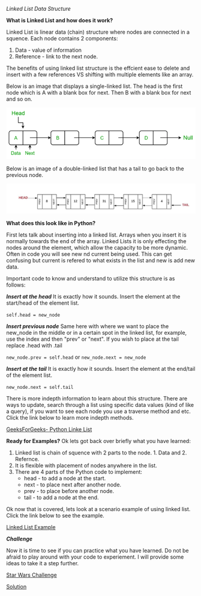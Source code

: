 *Linked List Data Structure*

**What is Linked List and how does it work?**

Linked List is linear data (chain) structure where nodes are connected in a squence. Each node contains 2 components:
1. Data - value of information
2. Reference - link to the next node.

The benefits of using linked list structure is the effcient ease to delete and insert with a few references VS shifting with multiple elements like an array.

Below is an image that displays a single-linked list. The head is the first node which is A with a blank box for next. Then B with a blank box for next and so on.

![Nodes](chain.png)

Below is an image of a double-linked list that has a tail to go back to the previous node. 

![Double Nodes](linked_list_double.jpeg)


**What does this look like in Python?**

First lets talk about inserting into a linked list. Arrays when you insert it is normally towards the end of the array. Linked Lists it is only effecting the nodes around the element, which allow the capacity to be more dynamic. Often in code you will see new nd current being used. This can get confusing but current is refered to what exists in the list and new is add new data.

Important code to know and understand to utilize this structure is as follows:

***Insert at the head***
It is exactly how it sounds. Insert the element at the start/head of the element list.

`self.head = new_node`

***Insert previous node***
Same here with where we want to place the new_node in the middle or in a certain spot in the linked list, for example, use the index and then "prev" or "next". If you wish to place at the tail replace .head with .tail

`new_node.prev = self.head` or `new_node.next = new_node`

***Insert at the tail***
It is exactly how it sounds. Insert the element at the end/tail of the element list.

`new_node.next = self.tail`

There is more indepth information to learn about this structure. There are ways to update, search through a list using specific data values (kind of like a query), if you want to see each node you use a traverse method and etc. Click the link below to learn more indepth methods. 

[GeeksForGeeks- Python Linke List](https://www.geeksforgeeks.org/python-linked-list/)

**Ready for Examples?**
Ok lets got back over briefly what you have learned:
1. Linked list is chain of squence with 2 parts to the node. 1. Data and 2. Refernce.
2. It is flexible with placement of nodes anywhere in the list.
3. There are 4 parts of the Python code to implement:
    - head - to add a node at the start.
    - next - to place next after another node.
    - prev - to place before another node.
    - tail - to add a node at the end.

Ok now that is covered, lets look at a scenario example of using linked list. Click the link below to see the example.

[Linked List Example](linked_exp.py)

***Challenge***

Now it is time to see if you can practice what you have learned. Do not be afraid to play around with your code to experiement. I will provide some ideas to take it a step further.

[Star Wars Challenge](starwars.py)

[Solution](starwars_solution.py)






